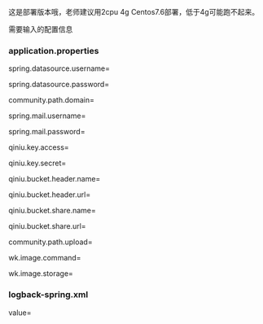 这是部署版本哦，老师建议用2cpu 4g Centos7.6部署，低于4g可能跑不起来。

需要输入的配置信息

### application.properties

spring.datasource.username=

spring.datasource.password=

community.path.domain=

spring.mail.username=

spring.mail.password=

qiniu.key.access=

qiniu.key.secret=

qiniu.bucket.header.name=

qiniu.bucket.header.url=

qiniu.bucket.share.name=

qiniu.bucket.share.url=

community.path.upload=

wk.image.command=

wk.image.storage=

### logback-spring.xml

value=
